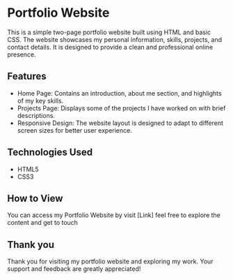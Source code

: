 # Portfolio Website

This is a simple two-page portfolio website built using HTML and basic CSS. The website showcases my personal information, skills, projects, and contact details. It is designed to provide a clean and professional online presence.

## Features
- Home Page: Contains an introduction, about me section, and highlights of my key skills.
- Projects Page: Displays some of the projects I have worked on with brief descriptions.
- Responsive Design: The website layout is designed to adapt to different screen sizes for better user experience.

## Technologies Used
- HTML5
- CSS3

## How to View
You can access my Portfolio Website by visit [Link] feel free to explore the content and get to touch

## Thank you
Thank you for visiting my portfolio website and exploring my work. Your support and feedback are greatly appreciated!

